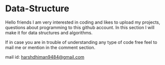 # Data-Structure

Hello friends I am very interested in coding and likes to upload my projects, questions about programming to this github account.
In this section I will make it for data structures and algorithms.

If in case you are in trouble of understanding any type of code free feel to mail me or mention in the comment section.

mail id:   harshdhiman9484@gmail.com
